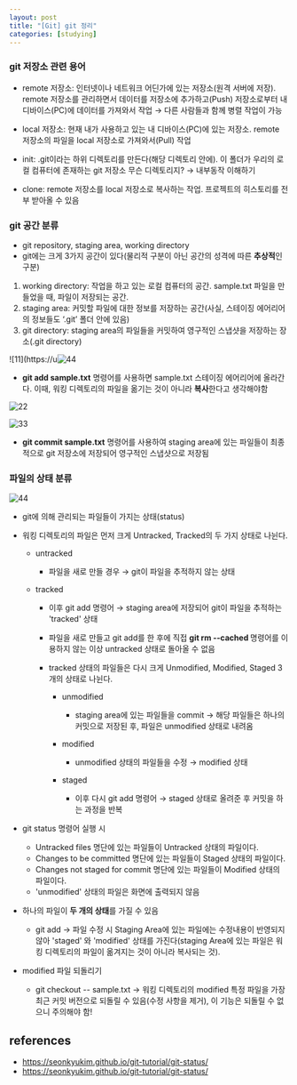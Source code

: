 ```yaml
---
layout: post
title: "[Git] git 정리"
categories: [studying]
---
```


### git 저장소 관련 용어

- remote 저장소: 인터넷이나 네트워크 어딘가에 있는 저장소(원격 서버에 저장). remote 저장소를 관리하면서 데이터를 저장소에 추가하고(Push) 저장소로부터 내 디바이스(PC)에 데이터를 가져와서 작업 → 다른 사람들과 함께 병렬 작업이 가능

- local 저장소: 현재 내가 사용하고 있는 내 디바이스(PC)에 있는 저장소. remote 저장소의 파일을 local 저장소로 가져와서(Pull) 작업

- init: .git이라는 하위 디렉토리를 만든다(해당 디렉토리 안에). 이 폴더가 우리의 로컬 컴퓨터에 존재하는 git 저장소 무슨 디렉토리지? → 내부동작 이해하기

- clone: remote 저장소를 local 저장소로 복사하는 작업. 프로젝트의 히스토리를 전부 받아올 수 있음

### git 공간 분류

- git repository, staging area, working directory
- git에는 크게 3가지 공간이 있다(물리적 구분이 아닌 공간의 성격에 따른 **추상적**인 구분)

1. working directory: 작업을 하고 있는 로컬 컴퓨터의 공간. sample.txt 파일을 만들었을 때, 파일이 저장되는 공간.
2. staging area: 커밋할 파일에 대한 정보를 저장하는 공간(사실, 스테이징 에어리어의 정보들도 ‘.git’ 폴더 안에 있음)
3. git directory: staging area의 파일들을 커밋하여 영구적인 스냅샷을 저장하는 장소(.git directory)

![11](https://u![44](https://user-images.githubusercontent.com/59640337/127754872-67cbca84-16ce-4279-8fd9-0546b5826d2f.png)

- **git add sample.txt** 명령어를 사용하면 sample.txt 스테이징 에어리어에 올라간다. 이때, 워킹 디렉토리의 파일을 옮기는 것이 아니라 **복사**한다고 생각해야함

![22](https://user-images.githubusercontent.com/59640337/127754870-8dbe9a01-35a8-4f4e-a00c-c305a8afe068.png)

![33](https://user-images.githubusercontent.com/59640337/127754871-195193e4-625d-4aac-ab4f-a0cc387567d2.png)

- **git commit sample.txt** 명령어를 사용하여 staging area에 있는 파일들이 최종적으로 git 저장소에 저장되어 영구적인 스냅샷으로 저장됨

### 파일의 상태 분류

![44](https://user-images.githubusercontent.com/59640337/127754879-2ce1a63e-f367-4833-b565-a74bf7ab6339.png)

- git에 의해 관리되는 파일들이 가지는 상태(status)

- 워킹 디렉토리의 파일은 먼저 크게 Untracked, Tracked의 두 가지 상태로 나뉜다.

  - untracked
    - 파일을 새로 만들 경우 → git이 파일을 추적하지 않는 상태
  - tracked

    - 이후 git add 명령어 → staging area에 저장되어 git이 파일을 추적하는 'tracked' 상태
    - 파일을 새로 만들고 git add를 한 후에 직접 **git rm --cached <fileName>** 명령어를 이용하지 않는 이상 untracked 상태로 돌아올 수 없음
    - tracked 상태의 파일들은 다시 크게 Unmodified, Modified, Staged 3개의 상태로 나뉜다.

      - unmodified
        - staging area에 있는 파일들을 commit → 해당 파일들은 하나의 커밋으로 저장된 후, 파일은 unmodified 상태로 내려옴
      - modified

        - unmodified 상태의 파일들을 수정 → modified 상태

      - staged
        - 이후 다시 git add 명령어 → staged 상태로 올려준 후 커밋을 하는 과정을 반복

- git status 명령어 실행 시

  - Untracked files 명단에 있는 파일들이 Untracked 상태의 파일이다.
  - Changes to be committed 명단에 있는 파일들이 Staged 상태의 파일이다.
  - Changes not staged for commit 명단에 있는 파일들이 Modified 상태의 파일이다.
  - 'unmodified' 상태의 파일은 화면에 출력되지 않음

- 하나의 파일이 **두 개의 상태**를 가질 수 있음

  - git add → 파일 수정 시 Staging Area에 있는 파일에는 수정내용이 반영되지 않아 'staged' 와 'modified' 상태를 가진다(staging Area에 있는 파일은 워킹 디렉토리의 파일이 옮겨지는 것이 아니라 복사되는 것).

- modified 파일 되돌리기
  - git checkout -- sample.txt → 워킹 디렉토리의 modified 특정 파일을 가장 최근 커밋 버전으로 되돌릴 수 있음(수정 사항을 제거), 이 기능은 되돌릴 수 없으니 주의해야 함!

## references

- https://seonkyukim.github.io/git-tutorial/git-status/
- https://seonkyukim.github.io/git-tutorial/git-status/
